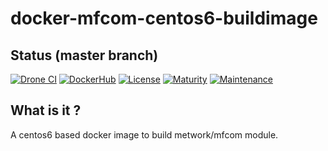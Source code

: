 # docker-mfcom-centos6-buildimage

## Status (master branch)

[![Drone CI](http://51.38.41.227:8000/api/badges/metwork-framework/docker-mfcom-centos6-buildimage/status.svg)](http://51.38.41.227:8000/metwork-framework/docker-mfcom-centos6-buildimage)
[![DockerHub](https://github.com/metwork-framework/resources/blob/master/badges/dockerhub_link.svg)](https://hub.docker.com/r/metwork/mfcom-centos6-buildimage/)
[![License](https://github.com/metwork-framework/resources/blob/master/badges/bsd.svg)]()
[![Maturity](https://github.com/metwork-framework/resources/blob/master/badges/beta.svg)]()
[![Maintenance](https://github.com/metwork-framework/resources/blob/master/badges/maintained.svg)]()

## What is it ?

A centos6 based docker image to build metwork/mfcom module.
